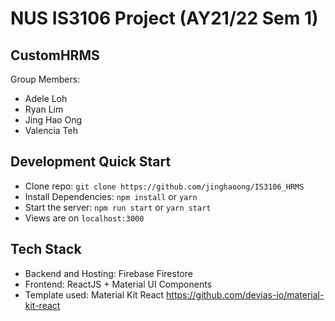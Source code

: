 # NUS IS3106 Project (AY21/22 Sem 1)

## CustomHRMS
Group Members:
- Adele Loh
- Ryan Lim
- Jing Hao Ong 
- Valencia Teh

## Development Quick Start
- Clone repo: ```git clone https://github.com/jinghaoong/IS3106_HRMS```
- Install Dependencies: ```npm install``` or ```yarn```
- Start the server: ```npm run start``` or ```yarn start```
- Views are on ```localhost:3000```

## Tech Stack
- Backend and Hosting: Firebase Firestore
- Frontend: ReactJS + Material UI Components
- Template used: Material Kit React https://github.com/devias-io/material-kit-react
